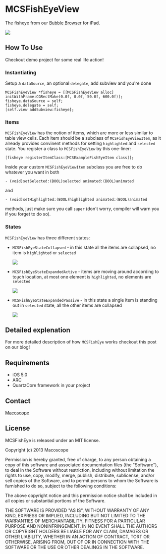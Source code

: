 MCSFishEyeView
==========

The fisheye from our [Bubble Browser](http://bubblebrowserapp.com) for iPad.

[![](https://raw.github.com/macoscope/MCSFisheye/master/Screens/fishEye.gif)](https://raw.github.com/macoscope/MCSFisheye/master/Screens/fishEye.gif)


## How To Use

Checkout demo project for some real life action!

### Instantiating

Setup a `dataSource`, an optional `delegate`, add subview and you're done

```
MCSFishEyeView *fisheye = [[MCSFishEyeView alloc] initWithFrame:CGRectMake(0.0f, 0.0f, 50.0f, 600.0f)];  
fisheye.dataSource = self;
fisheye.delegate = self;
[self.view addSubview:fisheye];
```

### Items

`MCSFishEyeView` has the notion of items, which are more or less similar to table view cells. Each item should be a subclass of `MCSFishEyeViewItem`, as it already provides convinent methods for setting `highlighted` and `selected` state. You register a class to `MCSFishEyeView` by this one-liner:

```
[fisheye registerItemClass:[MCSExampleFishEyeItem class]];
```
Inside your custom `MCSFishEyeViewItem` subclass you are free to do whatever you want in both
 
 `- (void)setSelected:(BOOL)selected animated:(BOOL)animated` 
 
and

`- (void)setHighlighted:(BOOL)highlighted animated:(BOOL)animated`

methods, just make sure you call `super` (don't worry, compiler will warn you if you forget to do so).

### States

`MCSFishEyeView` has three different states:



- `MCSFishEyeStateCollapsed` - in this state all the items are collapsed, no item is `highlighted` or `selected`

	 [![](https://raw.github.com/macoscope/MCSFisheye/master/Screens/collapsed.png)](https://raw.github.com/macoscope/MCSFisheye/master/Screens/collapsed.png)

- `MCSFishEyeStateExpandedActive` - items are moving around according to touch location, at most one element is `highlighted`, no elements are `selected`

	 [![](https://raw.github.com/macoscope/MCSFisheye/master/Screens/highlighted.png)](https://raw.github.com/macoscope/MCSFisheye/master/Screens/highlighted.png)
 
- `MCSFishEyeStateExpandedPassive` - in this state a single item is standing out in `selected` state, all the other items are collapsed

 	[![](https://raw.github.com/macoscope/MCSFisheye/master/Screens/selected.png)](https://raw.github.com/macoscope/MCSFisheye/master/Screens/selected.png)


## Detailed explenation

For more detailed description of how `MCSFishEye` works checkout this post on our blog!


## Requirements

- iOS 5.0
- ARC
- QuartzCore framework in your project


## Contact

[Macoscope](http://macoscope.com)

## License

MCSFishEye is released under an MIT license.

Copyright (c) 2013 Macoscope

Permission is hereby granted, free of charge, to any person obtaining a copy of this software and associated documentation files (the "Software"), to deal in the Software without restriction, including without limitation the rights to use, copy, modify, merge, publish, distribute, sublicense, and/or sell copies of the Software, and to permit persons to whom the Software is furnished to do so, subject to the following conditions:

The above copyright notice and this permission notice shall be included in all copies or substantial portions of the Software.

THE SOFTWARE IS PROVIDED "AS IS", WITHOUT WARRANTY OF ANY KIND, EXPRESS OR IMPLIED, INCLUDING BUT NOT LIMITED TO THE WARRANTIES OF MERCHANTABILITY, FITNESS FOR A PARTICULAR PURPOSE AND NONINFRINGEMENT. IN NO EVENT SHALL THE AUTHORS OR COPYRIGHT HOLDERS BE LIABLE FOR ANY CLAIM, DAMAGES OR OTHER LIABILITY, WHETHER IN AN ACTION OF CONTRACT, TORT OR OTHERWISE, ARISING FROM, OUT OF OR IN CONNECTION WITH THE SOFTWARE OR THE USE OR OTHER DEALINGS IN THE SOFTWARE.
